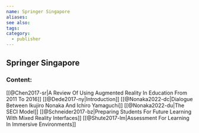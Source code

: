 ```yaml
---
name: Springer Singapore
aliases:
see also:
tags:
category:
  - publisher
---
```


## Springer Singapore

### Content:
[[@Chen2017-sr|A Review Of Using Augmented Reality In Education From 2011 To 2016]]
[[@Dede2017-ny|Introduction]]
[[@Nonaka2022-dc|Dialogue Between Ikujiro Nonaka And Ichiro Yamaguchi]]
[[@Nonaka2022-du|The SECI Model]]
[[@Schneider2017-bz|Preparing Students For Future Learning With Mixed Reality Interfaces]]
[[@Shute2017-lm|Assessment For Learning In Immersive Environments]]